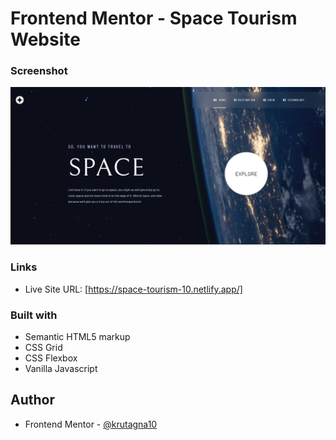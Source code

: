 # Frontend Mentor - Space Tourism Website

### Screenshot

![](Screenshot/Screenshot.png)

### Links

- Live Site URL: [https://space-tourism-10.netlify.app/]

### Built with

- Semantic HTML5 markup
- CSS Grid
- CSS Flexbox
- Vanilla Javascript

## Author
- Frontend Mentor - [@krutagna10](https://www.frontendmentor.io/profile/krutagna10)

